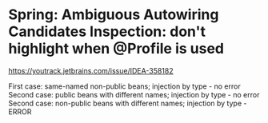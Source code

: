 # Spring: Ambiguous Autowiring Candidates Inspection: don't highlight when @Profile is used

https://youtrack.jetbrains.com/issue/IDEA-358182

First case: same-named non-public beans; injection by type - no error
Second case: public beans with different names; injection by type  - no error
Second case: non-public beans with different names; injection by type - ERROR